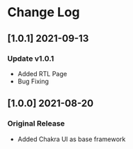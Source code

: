 # Change Log

## [1.0.1] 2021-09-13

### Update v1.0.1

- Added RTL Page
- Bug Fixing

## [1.0.0] 2021-08-20

### Original Release

- Added Chakra UI as base framework
